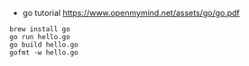 * go tutorial https://www.openmymind.net/assets/go/go.pdf
```
brew install go
go run hello.go
go build hello.go
gofmt -w hello.go
```